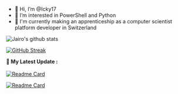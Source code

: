 - 👋 Hi, I’m @Icky17
- 👀 I’m interested in PowerShell and Python
- 🌱 I'm currently making an apprenticeship as a computer scientist platform developer in Switzerland

<!---
Icky17/Icky17 is a ✨ special ✨ repository because its `README.md` (this file) appears on your GitHub profile.
You can click the Preview link to take a look at your changes.
--->


![Jairo's github stats](https://github-readme-stats.vercel.app/api?username=Icky17&show_icons=true&theme=synthwave)

[![GitHub Streak](https://github-readme-streak-stats.herokuapp.com?user=Icky17&theme=synthwave&date_format=M%20j%5B%2C%20Y%5D)](https://git.io/streak-stats)

<strong>🚀 My Latest Update :</strong><br><br>
[![Readme Card](https://github-readme-stats.vercel.app/api/pin/?username=Icky17&repo=Icky17&theme=synthwave)](https://github.com/Icky17/Icky17)

[![Readme Card](https://github-readme-stats.vercel.app/api/pin/?username=Icky17&repo=Icky17)](https://github.com/anuraghazra/github-readme-stats)

